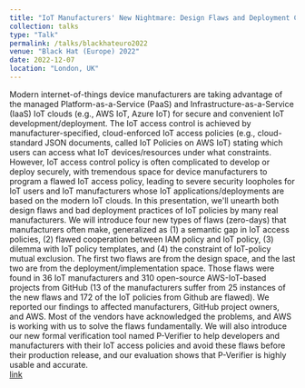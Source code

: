```yaml
---
title: "IoT Manufacturers' New Nightmare: Design Flaws and Deployment Chaos in Cloud-based IoT Access Control Policies"
collection: talks
type: "Talk"
permalink: /talks/blackhateuro2022
venue: "Black Hat (Europe) 2022"
date: 2022-12-07
location: "London, UK"
---
```


Modern internet-of-things device manufacturers are taking advantage of the managed Platform-as-a-Service (PaaS) and Infrastructure-as-a-Service (IaaS) IoT clouds (e.g., AWS IoT, Azure IoT) for secure and convenient IoT development/deployment. The IoT access control is achieved by manufacturer-specified, cloud-enforced IoT access policies (e.g., cloud-standard JSON documents, called IoT Policies on AWS IoT) stating which users can access what IoT devices/resources under what constraints. However, IoT access control policy is often complicated to develop or deploy securely, with tremendous space for device manufacturers to program a flawed IoT access policy, leading to severe security loopholes for IoT users and IoT manufacturers whose IoT applications/deployments are based on the modern IoT clouds. In this presentation, we'll unearth both design flaws and bad deployment practices of IoT policies by many real manufacturers. We will introduce four new types of flaws (zero-days) that manufacturers often make, generalized as (1) a semantic gap in IoT access policies, (2) flawed cooperation between IAM policy and IoT policy, (3) dilemma with IoT policy templates, and (4) the constraint of IoT-policy mutual exclusion. The first two flaws are from the design space, and the last two are from the deployment/implementation space. Those flaws were found in 36 IoT manufacturers and 310 open-source AWS-IoT-based projects from GitHub (13 of the manufacturers suffer from 25 instances of the new flaws and 172 of the IoT policies from Github are flawed). We reported our findings to affected manufacturers, GitHub project owners, and AWS. Most of the vendors have acknowledged the problems, and AWS is working with us to solve the flaws fundamentally. We will also introduce our new formal verification tool named P-Verifier to help developers and manufacturers with their IoT access policies and avoid these flaws before their production release, and our evaluation shows that P-Verifier is highly usable and accurate. <br>[link](https://www.blackhat.com/eu-22/briefings/schedule/index.html#iot-manufacturers-new-nightmare-design-flaws-and-deployment-chaos-in-cloud-based-iot-access-control-policies-29365)



